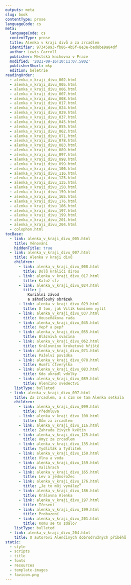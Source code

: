 ```yaml
---
outputs: meta
slug: book
contentType: prose
languageCode: cs
meta:
  languageCode: cs
  contentType: prose
  title: Alenka v kraji divů a za zrcadlem
  identifier: 97345893-fb86-4b5f-8e3e-bad8be9a84df
  author: Lewis Carroll
  publisher: Městská knihovna v Praze
  modified: '2021-09-16T10:11:07.580Z'
  publisherShort: mkp
  edition: beletrie
readingOrder:
  - alenka_v_kraji_divu_002.html
  - alenka_v_kraji_divu_005.html
  - alenka_v_kraji_divu_006.html
  - alenka_v_kraji_divu_007.html
  - alenka_v_kraji_divu_008.html
  - alenka_v_kraji_divu_017.html
  - alenka_v_kraji_divu_024.html
  - alenka_v_kraji_divu_029.html
  - alenka_v_kraji_divu_037.html
  - alenka_v_kraji_divu_045.html
  - alenka_v_kraji_divu_055.html
  - alenka_v_kraji_divu_062.html
  - alenka_v_kraji_divu_071.html
  - alenka_v_kraji_divu_078.html
  - alenka_v_kraji_divu_083.html
  - alenka_v_kraji_divu_089.html
  - alenka_v_kraji_divu_097.html
  - alenka_v_kraji_divu_098.html
  - alenka_v_kraji_divu_099.html
  - alenka_v_kraji_divu_100.html
  - alenka_v_kraji_divu_116.html
  - alenka_v_kraji_divu_125.html
  - alenka_v_kraji_divu_135.html
  - alenka_v_kraji_divu_150.html
  - alenka_v_kraji_divu_159.html
  - alenka_v_kraji_divu_165.html
  - alenka_v_kraji_divu_176.html
  - alenka_v_kraji_divu_186.html
  - alenka_v_kraji_divu_197.html
  - alenka_v_kraji_divu_199.html
  - alenka_v_kraji_divu_201.html
  - alenka_v_kraji_divu_204.html
  - colophon.html
tocBase:
  - link: alenka_v_kraji_divu_005.html
    title: Věnování
    hiddenTitle: true
  - link: alenka_v_kraji_divu_007.html
    title: Alenka v kraji divů
    children:
      - link: alenka_v_kraji_divu_008.html
        title: Dolů králičí dírou
      - link: alenka_v_kraji_divu_017.html
        title: Kaluž slz
      - link: alenka_v_kraji_divu_024.html
        title: |-
          Kuriální závod
          a sáhodlouhý obrázek
      - link: alenka_v_kraji_divu_029.html
        title: O tom, jak Vilík komínem vylít
      - link: alenka_v_kraji_divu_037.html
        title: Houseňákova rada
      - link: alenka_v_kraji_divu_045.html
        title: Vepř a pepř
      - link: alenka_v_kraji_divu_055.html
        title: Bláznivá svačina
      - link: alenka_v_kraji_divu_062.html
        title: Královnino kroketové hřiště
      - link: alenka_v_kraji_divu_071.html
        title: Paželví povídka
      - link: alenka_v_kraji_divu_078.html
        title: Humří čtverylka
      - link: alenka_v_kraji_divu_083.html
        title: Kdo ukradl vdolky
      - link: alenka_v_kraji_divu_089.html
        title: Alenčino svědectví
    listType: bulleted
  - link: alenka_v_kraji_divu_097.html
    title: Za zrcadlem, a s čím se tam Alenka setkala
    children:
      - link: alenka_v_kraji_divu_099.html
        title: Předmluva
      - link: alenka_v_kraji_divu_100.html
        title: Dům za zrcadlem
      - link: alenka_v_kraji_divu_116.html
        title: Zahrada živých květin
      - link: alenka_v_kraji_divu_125.html
        title: Hmyz za zrcadlem
      - link: alenka_v_kraji_divu_135.html
        title: Tydliták a Tydlitek
      - link: alenka_v_kraji_divu_150.html
        title: Vlna a voda
      - link: alenka_v_kraji_divu_159.html
        title: Valihrach
      - link: alenka_v_kraji_divu_165.html
        title: Lev a jednorožec
      - link: alenka_v_kraji_divu_176.html
        title: „Je to můj vynález“
      - link: alenka_v_kraji_divu_186.html
        title: Královna Alenka
      - link: alenka_v_kraji_divu_197.html
        title: Třesení
      - link: alenka_v_kraji_divu_199.html
        title: Probuzení
      - link: alenka_v_kraji_divu_201.html
        title: Komu se to zdálo?
    listType: bulleted
  - link: alenka_v_kraji_divu_204.html
    title: O autorovi Alenčiných dobrodružných příběhů
static:
  - style
  - scripts
  - title
  - fonts
  - resources
  - template-images
  - favicon.png
---
```

